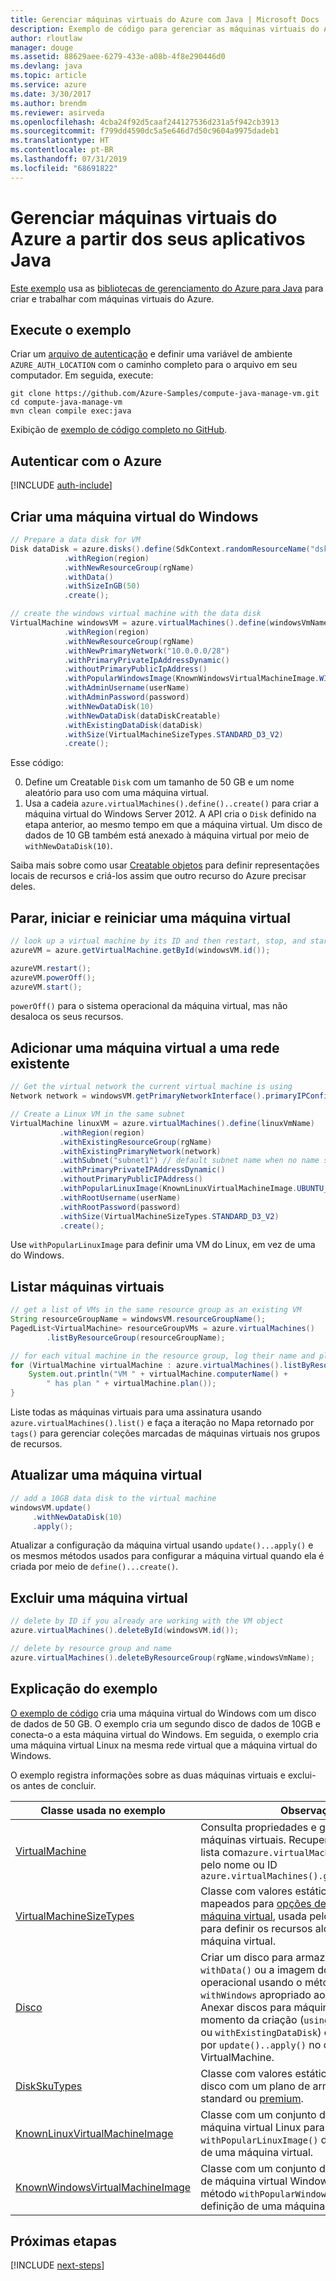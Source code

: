 ```yaml
---
title: Gerenciar máquinas virtuais do Azure com Java | Microsoft Docs
description: Exemplo de código para gerenciar as máquinas virtuais do Azure usando o SDK do Azure para Java
author: rloutlaw
manager: douge
ms.assetid: 88629aee-6279-433e-a08b-4f8e290446d0
ms.devlang: java
ms.topic: article
ms.service: azure
ms.date: 3/30/2017
ms.author: brendm
ms.reviewer: asirveda
ms.openlocfilehash: 4cba24f92d5caaf244127536d231a5f942cb3913
ms.sourcegitcommit: f799dd4590dc5a5e646d7d50c9604a9975dadeb1
ms.translationtype: HT
ms.contentlocale: pt-BR
ms.lasthandoff: 07/31/2019
ms.locfileid: "68691822"
---
```

# <a name="manage-azure-virtual-machines-from-your-java-applications"></a>Gerenciar máquinas virtuais do Azure a partir dos seus aplicativos Java

[Este exemplo](https://github.com/Azure-Samples/compute-java-manage-vm/) usa as [bibliotecas de gerenciamento do Azure para Java](https://github.com/Azure/azure-sdk-for-java) para criar e trabalhar com máquinas virtuais do Azure.

## <a name="run-the-sample"></a>Execute o exemplo

Criar um [arquivo de autenticação](https://github.com/Azure/azure-sdk-for-java/blob/master/AUTH.md) e definir uma variável de ambiente `AZURE_AUTH_LOCATION` com o caminho completo para o arquivo em seu computador. Em seguida, execute:

```
git clone https://github.com/Azure-Samples/compute-java-manage-vm.git
cd compute-java-manage-vm
mvn clean compile exec:java
```

Exibição de [exemplo de código completo no GitHub](https://github.com/Azure-Samples/compute-java-manage-vm/blob/master/src/main/java/com/microsoft/azure/management/compute/samples/ManageVirtualMachine.java).

## <a name="authenticate-with-azure"></a>Autenticar com o Azure

[!INCLUDE [auth-include](includes/java-auth-include.md)]

## <a name="create-a-windows-virtual-machine"></a>Criar uma máquina virtual do Windows

```java
// Prepare a data disk for VM
Disk dataDisk = azure.disks().define(SdkContext.randomResourceName("dsk", 30))
            .withRegion(region)
            .withNewResourceGroup(rgName)
            .withData()
            .withSizeInGB(50)
            .create();

// create the windows virtual machine with the data disk            
VirtualMachine windowsVM = azure.virtualMachines().define(windowsVmName)
            .withRegion(region)
            .withNewResourceGroup(rgName)
            .withNewPrimaryNetwork("10.0.0.0/28")
            .withPrimaryPrivateIpAddressDynamic()
            .withoutPrimaryPublicIpAddress()
            .withPopularWindowsImage(KnownWindowsVirtualMachineImage.WINDOWS_SERVER_2012_R2_DATACENTER)
            .withAdminUsername(userName)
            .withAdminPassword(password)
            .withNewDataDisk(10)
            .withNewDataDisk(dataDiskCreatable)
            .withExistingDataDisk(dataDisk)
            .withSize(VirtualMachineSizeTypes.STANDARD_D3_V2)
            .create();
```

Esse código:   

0. Define um Creatable `Disk` com um tamanho de 50 GB e um nome aleatório para uso com uma máquina virtual.
0. Usa a cadeia `azure.virtualMachines().define()..create()` para criar a máquina virtual do Windows Server 2012. A API cria o `Disk` definido na etapa anterior, ao mesmo tempo em que a máquina virtual. Um disco de dados de 10 GB também está anexado à máquina virtual por meio de `withNewDataDisk(10)`.

Saiba mais sobre como usar [Creatable<T> objetos](java-sdk-azure-concepts.md#Creatables) para definir representações locais de recursos e criá-los assim que outro recurso do Azure precisar deles.

## <a name="stop-start-and-restart-a-virtual-machine"></a>Parar, iniciar e reiniciar uma máquina virtual

```java
// look up a virtual machine by its ID and then restart, stop, and start it
azureVM = azure.getVirtualMachine.getById(windowsVM.id());

azureVM.restart();
azureVM.powerOff();
azureVM.start();
```

`powerOff()` para o sistema operacional da máquina virtual, mas não desaloca os seus recursos.

## <a name="add-a-virtual-machine-to-an-existing-network"></a>Adicionar uma máquina virtual a uma rede existente

```java
// Get the virtual network the current virtual machine is using
Network network = windowsVM.getPrimaryNetworkInterface().primaryIPConfiguration().getNetwork();

// Create a Linux VM in the same subnet
VirtualMachine linuxVM = azure.virtualMachines().define(linuxVmName)
           .withRegion(region)
           .withExistingResourceGroup(rgName)
           .withExistingPrimaryNetwork(network)
           .withSubnet("subnet1") // default subnet name when no name specified at creation
           .withPrimaryPrivateIPAddressDynamic()
           .withoutPrimaryPublicIPAddress()
           .withPopularLinuxImage(KnownLinuxVirtualMachineImage.UBUNTU_SERVER_16_04_LTS)
           .withRootUsername(userName)
           .withRootPassword(password)
           .withSize(VirtualMachineSizeTypes.STANDARD_D3_V2)
           .create();
```

Use `withPopularLinuxImage` para definir uma VM do Linux, em vez de uma do Windows.


## <a name="list-virtual-machines"></a>Listar máquinas virtuais

```java
// get a list of VMs in the same resource group as an existing VM
String resourceGroupName = windowsVM.resourceGroupName();
PagedList<VirtualMachine> resourceGroupVMs = azure.virtualMachines()
        .listByResourceGroup(resourceGroupName); 

// for each vitual machine in the resource group, log their name and plan
for (VirtualMachine virtualMachine : azure.virtualMachines().listByResourceGroup(resourceGroupName)) {
    System.out.println("VM " + virtualMachine.computerName() + 
        " has plan " + virtualMachine.plan());
}
```

Liste todas as máquinas virtuais para uma assinatura usando `azure.virtualMachines().list()` e faça a iteração no Mapa retornado por `tags()` para gerenciar coleções marcadas de máquinas virtuais nos grupos de recursos.

## <a name="update-a-virtual-machine"></a>Atualizar uma máquina virtual

```java
// add a 10GB data disk to the virtual machine
windowsVM.update()
     .withNewDataDisk(10)
     .apply();
```

Atualizar a configuração da máquina virtual usando `update()...apply()` e os mesmos métodos usados para configurar a máquina virtual quando ela é criada por meio de `define()...create()`.

## <a name="delete-a-virtual-machine"></a>Excluir uma máquina virtual

```java
// delete by ID if you already are working with the VM object
azure.virtualMachines().deleteById(windowsVM.id());

// delete by resource group and name
azure.virtualMachines().deleteByResourceGroup(rgName,windowsVmName);
```

## <a name="sample-explanation"></a>Explicação do exemplo

[O exemplo de código](https://github.com/Azure-Samples/compute-java-manage-vm/blob/master/src/main/java/com/microsoft/azure/management/compute/samples/ManageVirtualMachine.java) cria uma máquina virtual do Windows com um disco de dados de 50 GB. O exemplo cria um segundo disco de dados de 10GB e conecta-o a esta máquina virtual do Windows.
Em seguida, o exemplo cria uma máquina virtual Linux na mesma rede virtual que a máquina virtual do Windows.

O exemplo registra informações sobre as duas máquinas virtuais e exclui-os antes de concluir.

| Classe usada no exemplo | Observações
|-------|-------|
| [VirtualMachine](https://docs.microsoft.com/java/api/com.microsoft.azure.management.compute._virtual_machine) | Consulta propriedades e gerencia o estado das máquinas virtuais. Recuperar em formato de lista com`azure.virtualMachines().list()` ou pelo nome ou ID `azure.virtualMachines().getByResourceGroup()`
| [VirtualMachineSizeTypes](https://docs.microsoft.com/java/api/com.microsoft.azure.management.compute._virtual_machine_size_types) | Classe com valores estáticos que são mapeados para [opções de tamanho de máquina virtual](https://azure.microsoft.com/pricing/details/virtual-machines/linux/), usada pelo método `withSize()` para definir os recursos alocados para a máquina virtual.
| [Disco](https://docs.microsoft.com/java/api/com.microsoft.azure.management.compute._disk) | Criar um disco para armazenar dados usando `withData()` ou a imagem do sistema operacional usando o método `withLinux` ou `withWindows` apropriado ao definir o disco. Anexar discos para máquinas virtuais no momento da criação (`using withNewDataDisk` ou `withExistingDataDisk`) ou após a criação por `update()..apply()` no objeto VirtualMachine.
| [DiskSkuTypes](https://docs.microsoft.com/java/api/com.microsoft.azure.management.compute._disk_sku_types) | Classe com valores estáticos para definir um disco com um plano de armazenamento standard ou [premium](https://docs.microsoft.com/azure/storage/storage-premium-storage).
| [KnownLinuxVirtualMachineImage](https://docs.microsoft.com/java/api/com.microsoft.azure.management.compute._known_linux_virtual_machine_image) | Classe com um conjunto de opções de máquina virtual Linux para uso com o método `withPopularLinuxImage()` durante a definição de uma máquina virtual.
| [KnownWindowsVirtualMachineImage](https://docs.microsoft.com/java/api/com.microsoft.azure.management.compute._known_windows_virtual_machine_image) | Classe com um conjunto de opções de imagem de máquina virtual Windows para uso com o método `withPopularWindowsImage()` durante a definição de uma máquina virtual.

## <a name="next-steps"></a>Próximas etapas

[!INCLUDE [next-steps](includes/java-next-steps.md)]